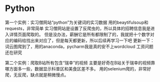 # Python


第一个实例：实习僧网站“python”为关键词的实习数据
  用的beaytifulsoup和requests，非常简单
  实习僧网站是设置了反爬虫的，所以具体的招聘信息我是进入详情页面爬取的。
  但是没办法，薪酬它是所有都限制了的，我就把十个数字对应的编码给找出来对应了，但是每天都更新，所以后续再学习一下吧
  更新一下：
  词云图爬到了，用的anaconda，pycharm我是真的安不上wordcloud
  工资问题还在研究

第二个实例：爬取B站所有包含“瑞幸”的视频
  主要是好奇在B站关于瑞幸的视频靠哪方面多一些，数据显示科普区和美食区差不多。
  用的selenium爬的，非常好爬，无反爬，缺点就是稍微慢点。
  
